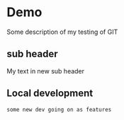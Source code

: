 # Demo

Some description of my testing of GIT

## sub header

My text in new sub header

## Local development
    some new dev going on as features
